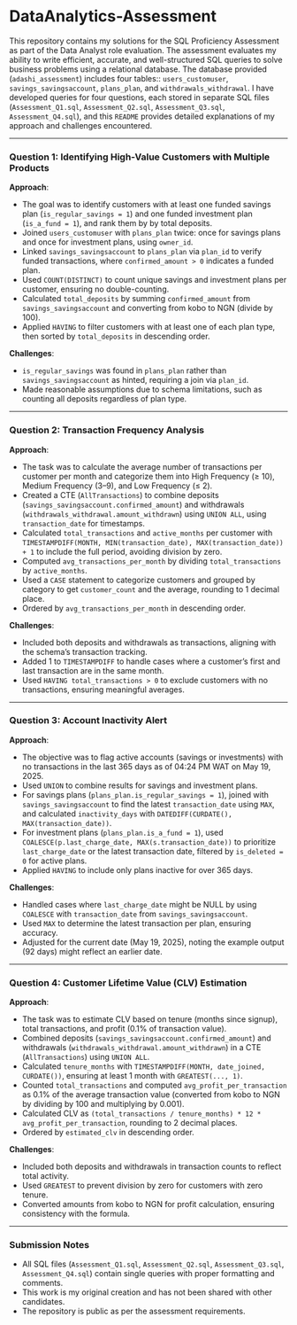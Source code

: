 # DataAnalytics-Assessment

This repository contains my solutions for the SQL Proficiency Assessment as part of the Data Analyst role evaluation. The assessment evaluates my ability to write efficient, accurate, and well-structured SQL queries to solve business problems using a relational database. The database provided (`adashi_assessment`) includes four tables:: `users_customuser`, `savings_savingsaccount`, `plans_plan`, and `withdrawals_withdrawal`. I have developed queries for four questions, each stored in separate SQL files (`Assessment_Q1.sql`, `Assessment_Q2.sql`, `Assessment_Q3.sql`, `Assessment_Q4.sql`), and this `README` provides detailed explanations of my approach and challenges encountered.

---

### Question 1: Identifying High-Value Customers with Multiple Products
**Approach**:
- The goal was to identify customers with at least one funded savings plan (`is_regular_savings = 1`) and one funded investment plan (`is_a_fund = 1`), and rank them by by total deposits.
- Joined `users_customuser` with `plans_plan` twice: once for savings plans and once for investment plans, using `owner_id`.
- Linked `savings_savingsaccount` to `plans_plan` via `plan_id` to verify funded transactions, where `confirmed_amount > 0` indicates a funded plan.
- Used `COUNT(DISTINCT)` to count unique savings and investment plans per customer, ensuring no double-counting.
- Calculated `total_deposits` by summing `confirmed_amount` from `savings_savingsaccount` and converting from kobo to NGN (divide by 100).
- Applied `HAVING` to filter customers with at least one of each plan type, then sorted by `total_deposits` in descending order.

**Challenges**:
- `is_regular_savings` was found in `plans_plan` rather than `savings_savingsaccount` as hinted, requiring a join via `plan_id`.
- Made reasonable assumptions due to schema limitations, such as counting all deposits regardless of plan type.

---

### Question 2: Transaction Frequency Analysis
**Approach**:
- The task was to calculate the average number of transactions per customer per month and categorize them into High Frequency (≥ 10), Medium Frequency (3–9), and Low Frequency (≤ 2).
- Created a CTE (`AllTransactions`) to combine deposits (`savings_savingsaccount.confirmed_amount`) and withdrawals (`withdrawals_withdrawal.amount_withdrawn`) using `UNION ALL`, using `transaction_date` for timestamps.
- Calculated `total_transactions` and `active_months` per customer with `TIMESTAMPDIFF(MONTH, MIN(transaction_date), MAX(transaction_date)) + 1` to include the full period, avoiding division by zero.
- Computed `avg_transactions_per_month` by dividing `total_transactions` by `active_months`.
- Used a `CASE` statement to categorize customers and grouped by category to get `customer_count` and the average, rounding to 1 decimal place.
- Ordered by `avg_transactions_per_month` in descending order.

**Challenges**:
- Included both deposits and withdrawals as transactions, aligning with the schema’s transaction tracking.
- Added 1 to `TIMESTAMPDIFF` to handle cases where a customer’s first and last transaction are in the same month.
- Used `HAVING total_transactions > 0` to exclude customers with no transactions, ensuring meaningful averages.

---

### Question 3: Account Inactivity Alert
**Approach**:
- The objective was to flag active accounts (savings or investments) with no transactions in the last 365 days as of 04:24 PM WAT on May 19, 2025.
- Used `UNION` to combine results for savings and investment plans.
- For savings plans (`plans_plan.is_regular_savings = 1`), joined with `savings_savingsaccount` to find the latest `transaction_date` using `MAX`, and calculated `inactivity_days` with `DATEDIFF(CURDATE(), MAX(transaction_date))`.
- For investment plans (`plans_plan.is_a_fund = 1`), used `COALESCE(p.last_charge_date, MAX(s.transaction_date))` to prioritize `last_charge_date` or the latest transaction date, filtered by `is_deleted = 0` for active plans.
- Applied `HAVING` to include only plans inactive for over 365 days.

**Challenges**:
- Handled cases where `last_charge_date` might be NULL by using `COALESCE` with `transaction_date` from `savings_savingsaccount`.
- Used `MAX` to determine the latest transaction per plan, ensuring accuracy.
- Adjusted for the current date (May 19, 2025), noting the example output (92 days) might reflect an earlier date.

---

### Question 4: Customer Lifetime Value (CLV) Estimation
**Approach**:
- The task was to estimate CLV based on tenure (months since signup), total transactions, and profit (0.1% of transaction value).
- Combined deposits (`savings_savingsaccount.confirmed_amount`) and withdrawals (`withdrawals_withdrawal.amount_withdrawn`) in a CTE (`AllTransactions`) using `UNION ALL`.
- Calculated `tenure_months` with `TIMESTAMPDIFF(MONTH, date_joined, CURDATE())`, ensuring at least 1 month with `GREATEST(..., 1)`.
- Counted `total_transactions` and computed `avg_profit_per_transaction` as 0.1% of the average transaction value (converted from kobo to NGN by dividing by 100 and multiplying by 0.001).
- Calculated CLV as `(total_transactions / tenure_months) * 12 * avg_profit_per_transaction`, rounding to 2 decimal places.
- Ordered by `estimated_clv` in descending order.

**Challenges**:
- Included both deposits and withdrawals in transaction counts to reflect total activity.
- Used `GREATEST` to prevent division by zero for customers with zero tenure.
- Converted amounts from kobo to NGN for profit calculation, ensuring consistency with the formula.

---

### Submission Notes
- All SQL files (`Assessment_Q1.sql`, `Assessment_Q2.sql`, `Assessment_Q3.sql`, `Assessment_Q4.sql`) contain single queries with proper formatting and comments.
- This work is my original creation and has not been shared with other candidates.
- The repository is public as per the assessment requirements.
